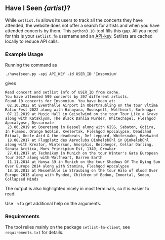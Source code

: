 ## Have I Seen *{artist}*?

While `setlist.fm` allows its users to track all the concerts they have attended, the website does not offer a search for artists and when you have attended concerts by them.
This `python3.10`-tool fills this gap. All you need for this is your `setlist.fm` username and an [API-key](https://www.setlist.fm/settings/api).
Setlists are cached locally to reduce API calls.

### Example Usage

Running the command as
```
./haveIseen.py -api API_KEY -id USER_ID 'Insomnium'
```
gives
```
Read concert and setlist info of USER_ID from cache.
You have attended 599 concerts by 397 different artists.
Found 10 concerts for Insomnium. You have been at:
 02.10.2022 at Eventhalle Airport in Obertraubling on the tour Vltima Ratio Fest 2022 along with Hinayana, Moonspell, Wolfheart, Borknagar
 07.12.2019 at Music Hall in Geiselwind on the tour Tour Like a Grave along with Kataklysm, The Black Dahlia Murder, Whitechapel, Fleshgod Apocalypse, Dyscarnate
 23.06.2019 at Boeretang in Dessel along with KISS, Sabaton, Gojira, In Flames, Orange Goblin, Kvelertak, Fleshgod Apocalypse, Deadland Ritual, Uncle Acid & the deadbeats, Def Leppard, Whitesnake, Hawkwind
 18.08.2017 at Flugplatz des Aeroclubs Dinkelsbühl in Dinkelsbühl along with Kreator, Wintersun, Amorphis, Belphegor, Cellar Darling, Sonata Arctica, Mors Principium Est, 1349, Crowbar
 27.01.2017 at Technikum in Munich on the tour Winter's Gate European Tour 2017 along with Wolfheart, Barren Earth
 11.11.2014 at Hansa 39 in Munich on the tour Shadows Of The Dying Sun Over Europe 2014 along with Stamina, Fleshgod Apocalypse
 18.10.2013 at Messehalle in Straubing on the tour Halo of Blood Over Europe 2013 along with Mynded, Children of Bodom, Immortal, Sodom, Collapsed Minds
```

The output is also highlighted nicely in most terminals, so it is easier to read.

Use `-h` to get additional help on the arguments.

### Requirements

The tool relies mainly on the package `setlist-fm-client`, see `requirements.txt` for details.

